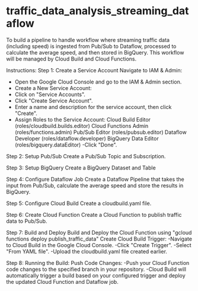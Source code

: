 # traffic_data_analysis_streaming_dataflow
To build a pipeline to handle workflow where streaming traffic data (including speed) is ingested from Pub/Sub to Dataflow, processed to calculate the average speed, and then stored in BigQuery. This workflow will be managed by Cloud Build and Cloud Functions.

Instructions:
Step 1: Create a Service Account
Navigate to IAM & Admin:
- Open the Google Cloud Console and go to the IAM & Admin section.
- Create a New Service Account:
- Click on "Service Accounts".
- Click "Create Service Account".
- Enter a name and description for the service account, then click "Create".
- Assign Roles to the Service Account:
Cloud Build Editor (roles/cloudbuild.builds.editor)
Cloud Functions Admin (roles/functions.admin)
Pub/Sub Editor (roles/pubsub.editor)
Dataflow Developer (roles/dataflow.developer)
BigQuery Data Editor (roles/bigquery.dataEditor)
-Click "Done".

Step 2: Setup Pub/Sub
Create a Pub/Sub Topic and Subscription.

Step 3: Setup BigQuery
Create a BigQuery Dataset and Table

Step 4: Configure Dataflow Job
Create a Dataflow Pipeline that takes the input from Pub/Sub, calculate the average speed and store the results in BigQuery.

Step 5: Configure Cloud Build
Create a cloudbuild.yaml file.

Step 6: Create Cloud Function
Create a Cloud Function to publish traffic data to Pub/Sub.

Step 7: Build and Deploy
Build and Deploy the Cloud Function using "gcloud functions deploy publish_traffic_data"
Create Cloud Build Trigger:
-Navigate to Cloud Build in the Google Cloud Console.
-Click "Create Trigger".
-Select "From YAML file".
-Upload the cloudbuild.yaml file created earlier.

Step 8: Running the Build:
Push Code Changes:
-Push your Cloud Function code changes to the specified branch in your repository.
-Cloud Build will automatically trigger a build based on your configured trigger and deploy the updated Cloud Function and Dataflow job.

